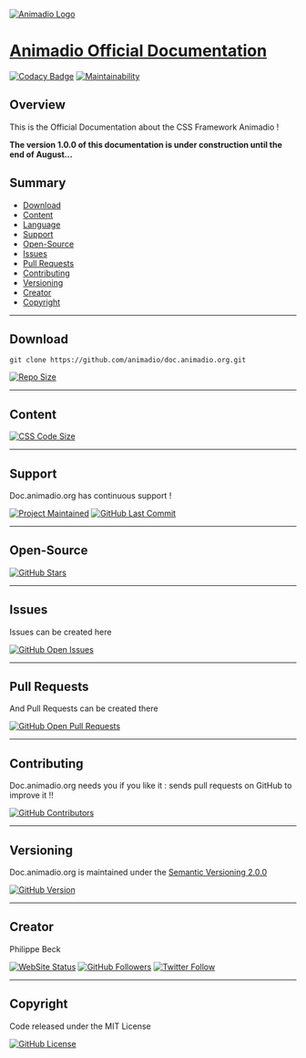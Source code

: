 [![Animadio Logo](https://animadio.org/img/logo.png)](https://doc.animadio.org)
# [Animadio Official Documentation](https://doc.animadio.org)

[![Codacy Badge](https://api.codacy.com/project/badge/Grade/767b5613660d45f8903883a96c581816)](https://www.codacy.com/app/Animadio/doc.animadio.org?utm_source=github.com&amp;utm_medium=referral&amp;utm_content=animadio/doc.animadio.org&amp;utm_campaign=Badge_Grade)
[![Maintainability](https://api.codeclimate.com/v1/badges/5b50d3da75163a2374ef/maintainability)](https://codeclimate.com/github/animadio/doc.animadio.org/maintainability)

## Overview

This is the Official Documentation about the CSS Framework Animadio !

**The version 1.0.0 of this documentation is under construction until the end of August...**

## Summary

-   [Download](#download)  
-   [Content](#content)  
-   [Language](#language)  
-   [Support](#support)  
-   [Open-Source](#open-source)  
-   [Issues](#issues)  
-   [Pull Requests](#pull-requests)  
-   [Contributing](#contributing)  
-   [Versioning](#versioning)  
-   [Creator](#creator)  
-   [Copyright](#copyright)  

---

## Download

`git clone https://github.com/animadio/doc.animadio.org.git`  
  
[![Repo Size](https://img.shields.io/github/repo-size/animadio/doc.animadio.org.svg?label=Repo+Size)](https://github.com/animadio/doc.animadio.org/tree/master)

---

## Content

[![CSS Code Size](https://img.shields.io/github/languages/code-size/animadio/doc.animadio.org.svg?label=Code+Size)](https://github.com/animadio/doc.animadio.org/tree/master)

---

## Support

Doc.animadio.org has continuous support !

[![Project Maintained](https://img.shields.io/maintenance/yes/2019.svg?label=Maintained)](https://github.com/animadio/doc.animadio.org)
[![GitHub Last Commit](https://img.shields.io/github/last-commit/animadio/doc.animadio.org.svg?label=Last+Commit)](https://github.com/animadio/doc.animadio.org/commits/master)

---

## Open-Source

[![GitHub Stars](https://img.shields.io/github/stars/animadio/doc.animadio.org.svg?label=GitHub+:+Animadio.org+|+Stars)](https://github.com/animadio/doc.animadio.org)

---

## Issues

Issues can be created here

[![GitHub Open Issues](https://img.shields.io/github/issues/animadio/doc.animadio.org.svg?label=Issues)](https://github.com/animadio/doc.animadio.org/issues)

---

## Pull Requests

And Pull Requests can be created there

[![GitHub Open Pull Requests](https://img.shields.io/github/issues-pr/animadio/doc.animadio.org.svg?label=Pull+Requests)](https://github.com/animadio/doc.animadio.org/pulls)

---

## Contributing

Doc.animadio.org needs you if you like it : sends pull requests on GitHub to improve it !!

[![GitHub Contributors](https://img.shields.io/github/contributors/animadio/doc.animadio.org.svg?label=Contributors)](https://github.com/animadio/doc.animadio.org/graphs/contributors)

---

## Versioning

Doc.animadio.org is maintained under the [Semantic Versioning 2.0.0](https://semver.org)

[![GitHub Version](https://img.shields.io/github/tag/animadio/doc.animadio.org.svg?label=Version)](https://github.com/animadio/doc.animadio.org/blob/master/composer.json)

---

## Creator

Philippe Beck

[![WebSite Status](https://img.shields.io/website-up-down-green-red/https/philippebeck.net.svg?label=https://philippebeck.net)](https://philippebeck.net)
[![GitHub Followers](https://img.shields.io/github/followers/philippebeck.svg?label=GitHub+:+philippebeck+|+Followers)](https://github.com/philippebeck)
[![Twitter Follow](https://badgen.net/twitter/follow/philippepjbeck)](https://twitter.com/philippepjbeck)

---

## Copyright

Code released under the MIT License

[![GitHub License](https://img.shields.io/github/license/animadio/doc.animadio.org.svg?label=License)](https://github.com/animadio/doc.animadio.org/blob/master/LICENSE)
